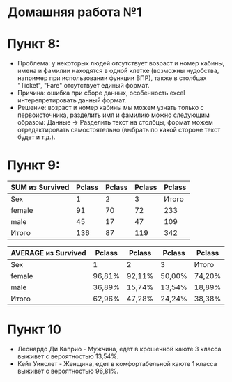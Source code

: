 # Домашняя работа №1
# Пункт 8:
+ Проблема: у некоторых людей отсутствует возраст и номер кабины, имена и фамилии находятся в одной клетке (возможны нудобства, например при использовании функции ВПР), также в столбцах "Ticket", "Fare" отсутствует единый формат.
+ Причина: ошибка при сборе данных, особенность excel интерепретировать данный формат.
+ Решение: возраст и номер кабины мы можем узнать только с первоисточника, разделить имя и фамилию можно следующим образом: Данные -> Разделить текст на столбцы, формат можем отредактировать самостоятельно (выбрать по какой стороне текст будет и т.д.).
# Пункт 9:
SUM из Survived | Pclass | Pclass | Pclass | Pclass |
--- | --- | --- | --- |--- |
Sex | 1 | 2 | 3 | Итого |
female | 91 |70 | 72| 233 |
male | 45 | 17| 47 | 109 |
Итого | 136 | 87| 119 | 342 |

AVERAGE из Survived | Pclass | Pclass | Pclass | Pclass |
--- | --- | --- | --- |--- |
Sex | 1 | 2 | 3 | Итого |
female | 96,81% |92,11% | 50,00%| 74,20% |
male | 36,89% | 15,74%| 13,54% | 18,89% |
Итого| 62,96% | 47,28%| 24,24% | 38,38% |
# Пункт 10
+ Леонардо Ди Каприо - Мужчина, едет в крошечной каюте 3 класса выживет с вероятностью 13,54%.
+ Кейт Уинслет - Женщина, едет в комфортабельной каюте 1 класса выживет с вероятностью 96,81%.
